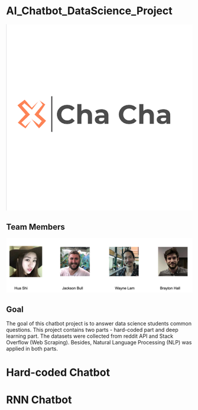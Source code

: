 # AI_Chatbot_DataScience_Project
![images/chatbot_logo.png](images/chatbot_logo.png)
## Team Members
![images/team_members.png](images/team_members.png)

## Goal
The goal of this chatbot project is to answer data science students common questions. This project contains two parts -  hard-coded part and deep learning part.
The datasets were collected from reddit API and Stack Overflow (Web Scraping). Besides, Natural Language Processing (NLP) was applied in both parts. 
# Hard-coded Chatbot


# RNN Chatbot


